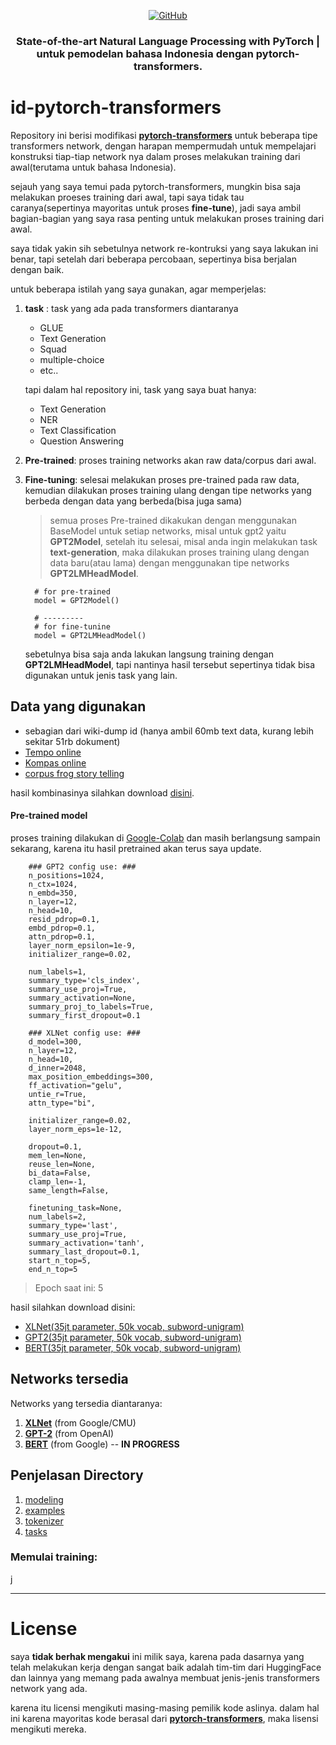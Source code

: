 <p align="center">
    <a href="https://github.com/drr3d/id-pytorch-transformers/blob/master/LICENSE">
        <img alt="GitHub" src="https://img.shields.io/badge/license-Apache%202-blue">
    </a>
</p>

<h3 align="center">
<p>State-of-the-art Natural Language Processing with PyTorch | untuk pemodelan bahasa Indonesia dengan <b>pytorch-transformers</b>.
</h3>

# id-pytorch-transformers
Repository ini berisi modifikasi **[pytorch-transformers](https://github.com/huggingface/transformers)** untuk beberapa tipe transformers network,
dengan harapan mempermudah untuk mempelajari konstruksi tiap-tiap network nya dalam proses melakukan training dari awal(terutama untuk bahasa Indonesia).

sejauh yang saya temui pada pytorch-transformers, mungkin bisa saja melakukan proeses training dari awal, tapi saya tidak tau caranya(sepertinya mayoritas untuk proses **fine-tune**), 
jadi saya ambil bagian-bagian yang saya rasa penting untuk melakukan proses training dari awal.

saya tidak yakin sih sebetulnya network re-kontruksi yang saya lakukan ini benar, tapi setelah dari beberapa percobaan, sepertinya bisa berjalan dengan baik.

untuk beberapa istilah yang saya gunakan, agar memperjelas:
1. **task** : task yang ada pada transformers diantaranya
    * GLUE
    * Text Generation
    * Squad
    * multiple-choice
    * etc..

    tapi dalam hal repository ini, task yang saya buat hanya:
    * Text Generation
    * NER
    * Text Classification
    * Question Answering
2. **Pre-trained**: proses training networks akan raw data/corpus dari awal.
3. **Fine-tuning**: selesai melakukan proses pre-trained pada raw data, kemudian dilakukan proses training ulang dengan tipe networks yang berbeda dengan data yang berbeda(bisa juga sama)
    > semua proses Pre-trained dikakukan dengan menggunakan BaseModel untuk setiap networks, misal untuk gpt2 yaitu **GPT2Model**, setelah itu selesai, misal anda ingin melakukan task
      **text-generation**, maka dilakukan proses training ulang dengan data baru(atau lama) dengan menggunakan tipe networks **GPT2LMHeadModel**.

    ```
      # for pre-trained
      model = GPT2Model()

      # ---------
      # for fine-tunine
      model = GPT2LMHeadModel()
    ```
      sebetulnya bisa saja anda lakukan langsung training dengan **GPT2LMHeadModel**, tapi nantinya hasil tersebut sepertinya tidak bisa digunakan untuk jenis task yang lain.

## Data yang digunakan
* sebagian dari wiki-dump id (hanya ambil 60mb text data, kurang lebih sekitar 51rb dokument)
* [Tempo online](http://ilps.science.uva.nl/ilps/wp-content/uploads/sites/6/files/bahasaindonesia/tempo.zip)
* [Kompas online](http://ilps.science.uva.nl/ilps/wp-content/uploads/sites/6/files/bahasaindonesia/kompas.zip)
* [corpus frog story telling](https://github.com/davidmoeljadi/corpus-frog-storytelling)

hasil kombinasinya silahkan download [disini](https://drive.google.com/open?id=19h8W3OZwpML-OIBCp2lodBtwKRe0n6YI).

#### Pre-trained model
proses training dilakukan di [Google-Colab](https://colab.research.google.com) dan masih berlangsung sampain sekarang, karena itu hasil pretrained akan terus saya update.

```
    ### GPT2 config use: ###
    n_positions=1024,
    n_ctx=1024,
    n_embd=350,
    n_layer=12,
    n_head=10,
    resid_pdrop=0.1,
    embd_pdrop=0.1,
    attn_pdrop=0.1,
    layer_norm_epsilon=1e-9,
    initializer_range=0.02,

    num_labels=1,
    summary_type='cls_index',
    summary_use_proj=True,
    summary_activation=None,
    summary_proj_to_labels=True,
    summary_first_dropout=0.1

    ### XLNet config use: ###
    d_model=300,
    n_layer=12,
    n_head=10,
    d_inner=2048,
    max_position_embeddings=300,
    ff_activation="gelu",
    untie_r=True,
    attn_type="bi",

    initializer_range=0.02,
    layer_norm_eps=1e-12,

    dropout=0.1,
    mem_len=None,
    reuse_len=None,
    bi_data=False,
    clamp_len=-1,
    same_length=False,

    finetuning_task=None,
    num_labels=2,
    summary_type='last',
    summary_use_proj=True,
    summary_activation='tanh',
    summary_last_dropout=0.1,
    start_n_top=5,
    end_n_top=5

```
> Epoch saat ini: 5

hasil silahkan download disini:
* [XLNet(35jt parameter, 50k vocab, subword-unigram)]()
* [GPT2(35jt parameter, 50k vocab, subword-unigram)]()
* [BERT(35jt parameter, 50k vocab, subword-unigram)]()

## Networks tersedia
Networks yang tersedia diantaranya:
1. **[XLNet](https://github.com/zihangdai/xlnet/)** (from Google/CMU)
2. **[GPT-2](https://blog.openai.com/better-language-models/)** (from OpenAI)
3. **[BERT](https://github.com/google-research/bert)** (from Google) -- **IN PROGRESS**

## Penjelasan Directory
1. [modeling](https://github.com/drr3d/id-pytorch-transformers/tree/master/modeling)
2. [examples](https://github.com/drr3d/id-pytorch-transformers/tree/master/examples)
2. [tokenizer](https://github.com/drr3d/id-pytorch-transformers/tree/master/tokenizer)
2. [tasks](https://github.com/drr3d/id-pytorch-transformers/tree/master/tasks)

### Memulai training:
j

***
# License
saya **tidak berhak mengakui** ini milik saya, karena pada dasarnya yang telah melakukan kerja dengan sangat baik adalah tim-tim dari HuggingFace dan lainnya yang memang pada awalnya membuat jenis-jenis
transformers network yang ada.

karena itu licensi mengikuti masing-masing pemilik kode aslinya. dalam hal ini karena mayoritas kode berasal dari **[pytorch-transformers](https://github.com/huggingface/transformers)**, maka lisensi
mengikuti mereka.

